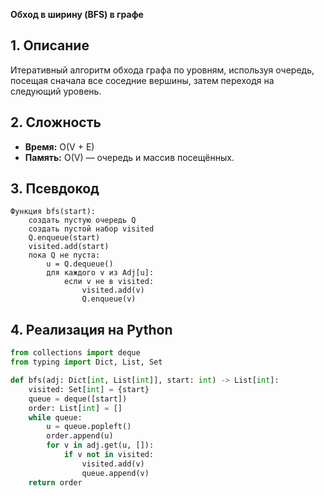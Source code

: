 **Обход в ширину (BFS) в графе**

## 1. Описание
Итеративный алгоритм обхода графа по уровням, используя очередь, посещая сначала все соседние вершины, затем переходя на следующий уровень.

## 2. Сложность
- **Время:** O(V + E)
- **Память:** O(V) — очередь и массив посещённых.

## 3. Псевдокод
```text
Функция bfs(start):
    создать пустую очередь Q
    создать пустой набор visited
    Q.enqueue(start)
    visited.add(start)
    пока Q не пуста:
        u = Q.dequeue()
        для каждого v из Adj[u]:
            если v не в visited:
                visited.add(v)
                Q.enqueue(v)
```

## 4. Реализация на Python
```python
from collections import deque
from typing import Dict, List, Set

def bfs(adj: Dict[int, List[int]], start: int) -> List[int]:
    visited: Set[int] = {start}
    queue = deque([start])
    order: List[int] = []
    while queue:
        u = queue.popleft()
        order.append(u)
        for v in adj.get(u, []):
            if v not in visited:
                visited.add(v)
                queue.append(v)
    return order
```

